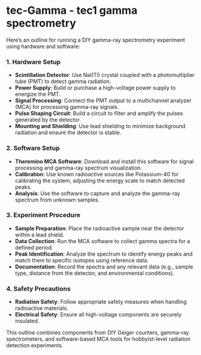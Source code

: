 # tec-Gamma  - tec1 gamma spectrometry


Here’s an outline for running a DIY gamma-ray spectrometry experiment using hardware and software:

### **1. Hardware Setup**

- **Scintillation Detector**: Use NaI(Tl) crystal coupled with a photomultiplier tube (PMT) to detect gamma radiation.
- **Power Supply**: Build or purchase a high-voltage power supply to energize the PMT.
- **Signal Processing**: Connect the PMT output to a multichannel analyzer (MCA) for processing gamma-ray signals.
- **Pulse Shaping Circuit**: Build a circuit to filter and amplify the pulses generated by the detector.
- **Mounting and Shielding**: Use lead shielding to minimize background radiation and ensure the detector is stable.

### **2. Software Setup**

- **Theremino MCA Software**: Download and install this software for signal processing and gamma-ray spectrum visualization.
- **Calibration**: Use known radioactive sources like Potassium-40 for calibrating the system, adjusting the energy scale to match detected peaks.
- **Analysis**: Use the software to capture and analyze the gamma-ray spectrum from unknown samples.

### **3. Experiment Procedure**

- **Sample Preparation**: Place the radioactive sample near the detector within a lead shield.
- **Data Collection**: Run the MCA software to collect gamma spectra for a defined period.
- **Peak Identification**: Analyze the spectrum to identify energy peaks and match them to specific isotopes using reference data.
- **Documentation**: Record the spectra and any relevant data (e.g., sample type, distance from the detector, and environmental conditions).

### **4. Safety Precautions**

- **Radiation Safety**: Follow appropriate safety measures when handling radioactive materials.
- **Electrical Safety**: Ensure all high-voltage components are securely insulated.

This outline combines components from DIY Geiger counters, gamma-ray spectrometers, and software-based MCA tools for hobbyist-level radiation detection experiments.
